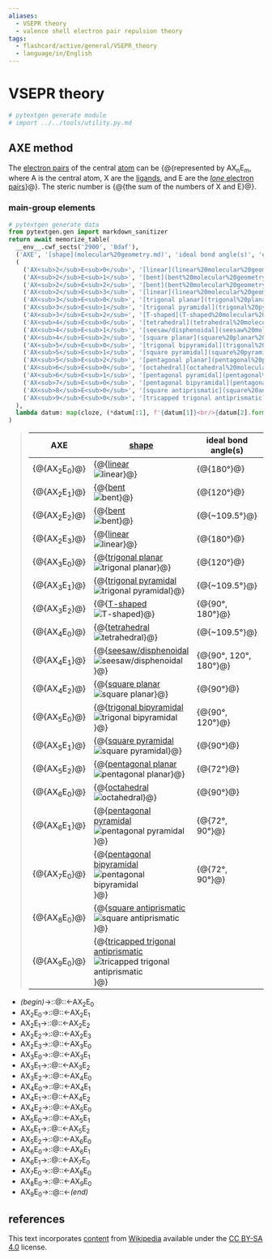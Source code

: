 ```yaml
---
aliases:
  - VSEPR theory
  - valence shell electron pair repulsion theory
tags:
  - flashcard/active/general/VSEPR_theory
  - language/in/English
---
```


# VSEPR theory

```Python
# pytextgen generate module
# import ../../tools/utility.py.md
```

## AXE method

The [electron pairs](electron%20pair.md) of the central [atom](atom.md) can be {@{represented by AX<sub>n</sub>E<sub>m</sub>, where A is the central atom, X are the [ligands](ligand.md), and E are the [_lone_ electron pairs](lone%20pair.md)}@}. The steric number is {@{the sum of the numbers of X and E}@}. <!--SR:!2025-03-31,523,290!2026-11-29,958,330-->

### main-group elements

```Python
# pytextgen generate data
from pytextgen.gen import markdown_sanitizer
return await memorize_table(
  __env__.cwf_sects('2900', '8daf'),
  ('AXE', '[shape](molecular%20geometry.md)', 'ideal bond angle(s)', 'example(s)',),
  (
    ('AX<sub>2</sub>E<sub>0</sub>', '[linear](linear%20molecular%20geometry.md)', '![{}](../archives/Wikimedia%20Commons/AX2E0-3D-balls.png)', '180°', '[CO<sub>2</sub>](carbon%20dioxide.md)',),
    ('AX<sub>2</sub>E<sub>1</sub>', '[bent](bent%20molecular%20geometry.md)', '![{}](../archives/Wikimedia%20Commons/AX2E1-3D-balls.png)', '120°', '[SO<sub>2</sub>](sulfur%20dioxide.md)'),
    ('AX<sub>2</sub>E<sub>2</sub>', '[bent](bent%20molecular%20geometry.md)', '![{}](../archives/Wikimedia%20Commons/AX2E2-3D-balls.png)', '~109.5°', '[H<sub>2</sub>O](water.md)'),
    ('AX<sub>2</sub>E<sub>3</sub>', '[linear](linear%20molecular%20geometry.md)', '![{}](../archives/Wikimedia%20Commons/AX2E3-3D-balls.png)', '180°', '[XeF<sub>2</sub>](xenon%20difluoride.md)'),
    ('AX<sub>3</sub>E<sub>0</sub>', '[trigonal planar](trigonal%20planar%20molecular%20geometry.md)', '![{}](../archives/Wikimedia%20Commons/AX3E0-3D-balls.png)', '120°', '[BF<sub>3</sub>](boron%20trifluoride.md)'),
    ('AX<sub>3</sub>E<sub>1</sub>', '[trigonal pyramidal](trigonal%20pyramidal%20molecular%20geometry.md)', '![{}](../archives/Wikimedia%20Commons/AX3E1-3D-balls.png)', '~109.5°', '[NH<sub>3</sub>](ammonia.md)'),
    ('AX<sub>3</sub>E<sub>2</sub>', '[T-shaped](T-shaped%20molecular%20geometry.md)', '![{}](../archives/Wikimedia%20Commons/AX3E2-3D-balls.png)', '90°, 180°', '[ClF<sub>3</sub>](chlorine%20trifluoride.md)'),
    ('AX<sub>4</sub>E<sub>0</sub>', '[tetrahedral](tetrahedral%20molecular%20geometry.md)', '![{}](../archives/Wikimedia%20Commons/AX4E0-3D-balls.png)', '~109.5°', '[CH<sub>4</sub>](methane.md)'),
    ('AX<sub>4</sub>E<sub>1</sub>', '[seesaw/disphenoidal](seesaw%20molecular%20geometry.md)', '![{}](../archives/Wikimedia%20Commons/AX4E1-3D-balls.png)', '90°, 120°, 180°', '[SF<sub>4</sub>](sulfur%20tetrafluoride.md)'),
    ('AX<sub>4</sub>E<sub>2</sub>', '[square planar](square%20planar%20molecular%20geometry.md)', '![{}](../archives/Wikimedia%20Commons/AX4E2-3D-balls.png)', '90°', '[XeF<sub>4</sub>](xenon%20tetrafluoride.md)'),
    ('AX<sub>5</sub>E<sub>0</sub>', '[trigonal bipyramidal](trigonal%20bipyramidal%20molecular%20geometry.md)', '![{}](../archives/Wikimedia%20Commons/Trigonal-bipyramidal-3D-balls.png)', '90°, 120°', '[PCl<sub>5</sub>](phosphorous%20pentachloride.md)'),
    ('AX<sub>5</sub>E<sub>1</sub>', '[square pyramidal](square%20pyramidal%20molecular%20geometry.md)', '![{}](../archives/Wikimedia%20Commons/AX5E1-3D-balls.png)', '90°', '[BrF<sub>5</sub>](bromine%20pentafluoride.md)'),
    ('AX<sub>5</sub>E<sub>2</sub>', '[pentagonal planar](pentagonal%20planar%20molecular%20geometry.md)', '![{}](../archives/Wikimedia%20Commons/AX5E2-3D-balls.png)', '72°', 'XeF<sub>5</sub><sup>-</sup>'),
    ('AX<sub>6</sub>E<sub>0</sub>', '[octahedral](octahedral%20molecular%20geometry.md)', '![{}](../archives/Wikimedia%20Commons/AX6E0-3D-balls.png)', '90°', '[SF<sub>6</sub>](sulfur%20hexafluoride.md)'),
    ('AX<sub>6</sub>E<sub>1</sub>', '[pentagonal pyramidal](pentagonal%20pyramidal%20molecular%20geometry.md)', '![{}](../archives/Wikimedia%20Commons/AX6E1-3D-balls.png)', '72°, 90°', 'XeOF<sub>5</sub><sup>-</sup>'),
    ('AX<sub>7</sub>E<sub>0</sub>', '[pentagonal bipyramidal](pentagonal%20bipyramidal%20molecular%20geometry.md)', '![{}](../archives/Wikimedia%20Commons/AX7E0-3D-balls.png)', '72°, 90°', '[IF<sub>7</sub>](iodine%20heptafluoride.md)'),
    ('AX<sub>8</sub>E<sub>0</sub>', '[square antiprismatic](square%20antiprismatic%20molecular%20geometry.md)', '![{}](../archives/Wikimedia%20Commons/AX8E0-3D-balls.png)', '', 'XeF<sub>8</sub><sup>2-</sup>'),
    ('AX<sub>9</sub>E<sub>0</sub>', '[tricapped trigonal antiprismatic](tricapped%20trigonal%20antiprismatic%20molecular%20geometry.md)', '![{}](../archives/Wikimedia%20Commons/AX9E0-3D-balls.png)', '', 'ReH<sub>9</sub><sup>2-</sup>'),
  ),
  lambda datum: map(cloze, (*datum[:1], f'{datum[1]}<br/>{datum[2].format(markdown_sanitizer(datum[1]))}', *datum[3:],)),
)
```

<!--pytextgen generate section="2900"--><!-- The following content is generated at 2023-03-26T17:23:22.932532+08:00. Any edits will be overridden! -->

> | AXE | [shape](molecular%20geometry.md) | ideal bond angle(s) | example(s) |
> |-|-|-|-|
> | {@{AX<sub>2</sub>E<sub>0</sub>}@} | {@{[linear](linear%20molecular%20geometry.md)<br/>![linear](../archives/Wikimedia%20Commons/AX2E0-3D-balls.png)}@} | {@{180°}@} | {@{[CO<sub>2</sub>](carbon%20dioxide.md)}@} |
> | {@{AX<sub>2</sub>E<sub>1</sub>}@} | {@{[bent](bent%20molecular%20geometry.md)<br/>![bent](../archives/Wikimedia%20Commons/AX2E1-3D-balls.png)}@} | {@{120°}@} | {@{[SO<sub>2</sub>](sulfur%20dioxide.md)}@} |
> | {@{AX<sub>2</sub>E<sub>2</sub>}@} | {@{[bent](bent%20molecular%20geometry.md)<br/>![bent](../archives/Wikimedia%20Commons/AX2E2-3D-balls.png)}@} | {@{~109.5°}@} | {@{[H<sub>2</sub>O](water.md)}@} |
> | {@{AX<sub>2</sub>E<sub>3</sub>}@} | {@{[linear](linear%20molecular%20geometry.md)<br/>![linear](../archives/Wikimedia%20Commons/AX2E3-3D-balls.png)}@} | {@{180°}@} | {@{[XeF<sub>2</sub>](xenon%20difluoride.md)}@} |
> | {@{AX<sub>3</sub>E<sub>0</sub>}@} | {@{[trigonal planar](trigonal%20planar%20molecular%20geometry.md)<br/>![trigonal planar](../archives/Wikimedia%20Commons/AX3E0-3D-balls.png)}@} | {@{120°}@} | {@{[BF<sub>3</sub>](boron%20trifluoride.md)}@} |
> | {@{AX<sub>3</sub>E<sub>1</sub>}@} | {@{[trigonal pyramidal](trigonal%20pyramidal%20molecular%20geometry.md)<br/>![trigonal pyramidal](../archives/Wikimedia%20Commons/AX3E1-3D-balls.png)}@} | {@{~109.5°}@} | {@{[NH<sub>3</sub>](ammonia.md)}@} |
> | {@{AX<sub>3</sub>E<sub>2</sub>}@} | {@{[T-shaped](T-shaped%20molecular%20geometry.md)<br/>![T-shaped](../archives/Wikimedia%20Commons/AX3E2-3D-balls.png)}@} | {@{90°, 180°}@} | {@{[ClF<sub>3</sub>](chlorine%20trifluoride.md)}@} |
> | {@{AX<sub>4</sub>E<sub>0</sub>}@} | {@{[tetrahedral](tetrahedral%20molecular%20geometry.md)<br/>![tetrahedral](../archives/Wikimedia%20Commons/AX4E0-3D-balls.png)}@} | {@{~109.5°}@} | {@{[CH<sub>4</sub>](methane.md)}@} |
> | {@{AX<sub>4</sub>E<sub>1</sub>}@} | {@{[seesaw/disphenoidal](seesaw%20molecular%20geometry.md)<br/>![seesaw/disphenoidal](../archives/Wikimedia%20Commons/AX4E1-3D-balls.png)}@} | {@{90°, 120°, 180°}@} | {@{[SF<sub>4</sub>](sulfur%20tetrafluoride.md)}@} |
> | {@{AX<sub>4</sub>E<sub>2</sub>}@} | {@{[square planar](square%20planar%20molecular%20geometry.md)<br/>![square planar](../archives/Wikimedia%20Commons/AX4E2-3D-balls.png)}@} | {@{90°}@} | {@{[XeF<sub>4</sub>](xenon%20tetrafluoride.md)}@} |
> | {@{AX<sub>5</sub>E<sub>0</sub>}@} | {@{[trigonal bipyramidal](trigonal%20bipyramidal%20molecular%20geometry.md)<br/>![trigonal bipyramidal](../archives/Wikimedia%20Commons/Trigonal-bipyramidal-3D-balls.png)}@} | {@{90°, 120°}@} | {@{[PCl<sub>5</sub>](phosphorous%20pentachloride.md)}@} |
> | {@{AX<sub>5</sub>E<sub>1</sub>}@} | {@{[square pyramidal](square%20pyramidal%20molecular%20geometry.md)<br/>![square pyramidal](../archives/Wikimedia%20Commons/AX5E1-3D-balls.png)}@} | {@{90°}@} | {@{[BrF<sub>5</sub>](bromine%20pentafluoride.md)}@} |
> | {@{AX<sub>5</sub>E<sub>2</sub>}@} | {@{[pentagonal planar](pentagonal%20planar%20molecular%20geometry.md)<br/>![pentagonal planar](../archives/Wikimedia%20Commons/AX5E2-3D-balls.png)}@} | {@{72°}@} | {@{XeF<sub>5</sub><sup>-</sup>}@} |
> | {@{AX<sub>6</sub>E<sub>0</sub>}@} | {@{[octahedral](octahedral%20molecular%20geometry.md)<br/>![octahedral](../archives/Wikimedia%20Commons/AX6E0-3D-balls.png)}@} | {@{90°}@} | {@{[SF<sub>6</sub>](sulfur%20hexafluoride.md)}@} |
> | {@{AX<sub>6</sub>E<sub>1</sub>}@} | {@{[pentagonal pyramidal](pentagonal%20pyramidal%20molecular%20geometry.md)<br/>![pentagonal pyramidal](../archives/Wikimedia%20Commons/AX6E1-3D-balls.png)}@} | {@{72°, 90°}@} | {@{XeOF<sub>5</sub><sup>-</sup>}@} |
> | {@{AX<sub>7</sub>E<sub>0</sub>}@} | {@{[pentagonal bipyramidal](pentagonal%20bipyramidal%20molecular%20geometry.md)<br/>![pentagonal bipyramidal](../archives/Wikimedia%20Commons/AX7E0-3D-balls.png)}@} | {@{72°, 90°}@} | {@{[IF<sub>7</sub>](iodine%20heptafluoride.md)}@} |
> | {@{AX<sub>8</sub>E<sub>0</sub>}@} | {@{[square antiprismatic](square%20antiprismatic%20molecular%20geometry.md)<br/>![square antiprismatic](../archives/Wikimedia%20Commons/AX8E0-3D-balls.png)}@} |  | {@{XeF<sub>8</sub><sup>2-</sup>}@} |
> | {@{AX<sub>9</sub>E<sub>0</sub>}@} | {@{[tricapped trigonal antiprismatic](tricapped%20trigonal%20antiprismatic%20molecular%20geometry.md)<br/>![tricapped trigonal antiprismatic](../archives/Wikimedia%20Commons/AX9E0-3D-balls.png)}@} |  | {@{ReH<sub>9</sub><sup>2-</sup>}@} | <!--SR:!2026-09-06,973,350!2028-02-14,1384,350!2026-11-02,1014,350!2027-06-28,1205,350!2027-08-23,1246,350!2027-04-16,1145,350!2025-10-16,707,330!2025-08-12,491,230!2028-03-24,1416,350!2026-04-04,827,330!2025-12-31,544,330!2025-07-23,218,290!2026-11-06,1018,350!2025-11-01,598,270!2027-11-02,1303,350!2025-04-28,434,230!2027-04-24,1064,330!2025-01-25,454,310!2027-06-29,1205,350!2025-06-17,560,310!2026-11-11,1023,350!2027-04-16,1146,350!2025-08-12,579,290!2025-03-05,211,210!2028-06-24,1487,350!2025-10-04,694,330!2026-03-30,823,330!2024-12-28,9,130!2026-08-07,877,330!2027-12-20,1229,330!2027-03-14,1035,330!2025-04-16,551,310!2026-11-30,959,330!2025-06-25,206,190!2028-07-09,1336,310!2024-12-28,32,150!2026-10-03,916,330!2027-11-30,1186,310!2027-08-05,1231,350!2026-03-29,768,290!2028-02-21,1390,350!2026-03-02,810,330!2026-09-11,900,330!2026-08-09,805,290!2027-07-10,1214,350!2026-06-23,832,290!2027-07-02,1208,350!2024-12-24,24,130!2027-06-16,1195,350!2025-01-13,431,290!2027-09-08,1259,350!2025-01-01,32,130!2027-04-09,1139,350!2026-05-04,861,330!2027-11-08,1309,350!2025-04-23,523,310!2027-01-23,1082,350!2028-10-27,1419,310!2027-09-04,1255,350!2026-04-24,697,250!2027-01-28,1086,350!2026-02-21,755,330!2028-03-08,1402,350!2025-01-29,50,150!2027-10-23,1296,350!2025-10-04,632,290!2025-01-11,31,130!2027-04-28,1155,350!2025-03-11,183,170!2026-08-14,782,270-->

<!--/pytextgen-->

<!--pytextgen generate section="8daf"--><!-- The following content is generated at 2024-01-04T20:17:52.751605+08:00. Any edits will be overridden! -->

- _(begin)_→::@::←AX<sub>2</sub>E<sub>0</sub> <!--SR:!2026-10-07,920,330!2028-03-22,1415,350-->
- AX<sub>2</sub>E<sub>0</sub>→::@::←AX<sub>2</sub>E<sub>1</sub> <!--SR:!2027-04-20,1148,350!2028-03-31,1422,350-->
- AX<sub>2</sub>E<sub>1</sub>→::@::←AX<sub>2</sub>E<sub>2</sub> <!--SR:!2027-10-11,1286,350!2027-06-23,1200,350-->
- AX<sub>2</sub>E<sub>2</sub>→::@::←AX<sub>2</sub>E<sub>3</sub> <!--SR:!2026-09-08,897,330!2027-07-09,1213,350-->
- AX<sub>2</sub>E<sub>3</sub>→::@::←AX<sub>3</sub>E<sub>0</sub> <!--SR:!2027-01-22,1082,350!2025-10-10,541,290-->
- AX<sub>3</sub>E<sub>0</sub>→::@::←AX<sub>3</sub>E<sub>1</sub> <!--SR:!2027-04-17,1146,350!2027-10-06,1281,350-->
- AX<sub>3</sub>E<sub>1</sub>→::@::←AX<sub>3</sub>E<sub>2</sub> <!--SR:!2027-11-07,1308,350!2028-06-06,1472,350-->
- AX<sub>3</sub>E<sub>2</sub>→::@::←AX<sub>4</sub>E<sub>0</sub> <!--SR:!2025-04-07,128,210!2024-12-26,301,310-->
- AX<sub>4</sub>E<sub>0</sub>→::@::←AX<sub>4</sub>E<sub>1</sub> <!--SR:!2028-02-29,1396,350!2028-06-15,1480,350-->
- AX<sub>4</sub>E<sub>1</sub>→::@::←AX<sub>4</sub>E<sub>2</sub> <!--SR:!2028-03-11,1405,350!2028-01-18,1361,350-->
- AX<sub>4</sub>E<sub>2</sub>→::@::←AX<sub>5</sub>E<sub>0</sub> <!--SR:!2026-02-06,745,330!2026-12-29,979,330-->
- AX<sub>5</sub>E<sub>0</sub>→::@::←AX<sub>5</sub>E<sub>1</sub> <!--SR:!2027-07-16,1220,350!2027-09-28,1276,350-->
- AX<sub>5</sub>E<sub>1</sub>→::@::←AX<sub>5</sub>E<sub>2</sub> <!--SR:!2028-06-23,1487,350!2027-10-14,1288,350-->
- AX<sub>5</sub>E<sub>2</sub>→::@::←AX<sub>6</sub>E<sub>0</sub> <!--SR:!2026-12-06,965,330!2025-12-20,540,330-->
- AX<sub>6</sub>E<sub>0</sub>→::@::←AX<sub>6</sub>E<sub>1</sub> <!--SR:!2028-07-29,1430,310!2027-12-29,1345,350-->
- AX<sub>6</sub>E<sub>1</sub>→::@::←AX<sub>7</sub>E<sub>0</sub> <!--SR:!2025-09-18,625,310!2026-12-07,938,290-->
- AX<sub>7</sub>E<sub>0</sub>→::@::←AX<sub>8</sub>E<sub>0</sub> <!--SR:!2028-05-25,1462,350!2025-06-23,384,290-->
- AX<sub>8</sub>E<sub>0</sub>→::@::←AX<sub>9</sub>E<sub>0</sub> <!--SR:!2027-04-06,1137,350!2026-09-19,907,330-->
- AX<sub>9</sub>E<sub>0</sub>→::@::←_(end)_ <!--SR:!2028-01-09,1354,350!2026-11-21,1032,350-->

<!--/pytextgen-->

## references

This text incorporates [content](https://en.wikipedia.org/wiki/VSEPR_theory) from [Wikipedia](Wikipedia.md) available under the [CC BY-SA 4.0](https://creativecommons.org/licenses/by-sa/4.0/) license.
